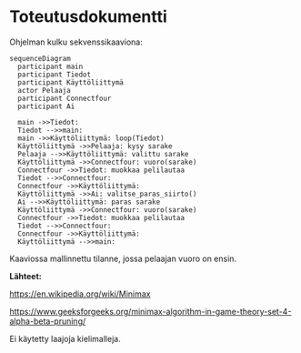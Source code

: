 # Toteutusdokumentti

Ohjelman kulku sekvenssikaaviona:

```mermaid
sequenceDiagram
  participant main
  participant Tiedot
  participant Käyttöliittymä
  actor Pelaaja
  participant Connectfour
  participant Ai
  
  main ->>Tiedot:  
  Tiedot -->>main:   
  main ->>Käyttöliittymä: loop(Tiedot)
  Käyttöliittymä ->>Pelaaja: kysy sarake
  Pelaaja -->>Käyttöliittymä: valittu sarake
  Käyttöliittymä ->>Connectfour: vuoro(sarake)
  Connectfour ->>Tiedot: muokkaa pelilautaa
  Tiedot -->>Connectfour:   
  Connectfour ->>Käyttöliittymä:   
  Käyttöliittymä ->>Ai: valitse_paras_siirto()
  Ai -->>Käyttöliittymä: paras sarake
  Käyttöliittymä ->>Connectfour: vuoro(sarake)
  Connectfour ->>Tiedot: muokkaa pelilautaa
  Tiedot -->>Connectfour:    
  Connectfour ->>Käyttöliittymä:  
  Käyttöliittymä -->>main:  
```
Kaaviossa mallinnettu tilanne, jossa pelaajan vuoro on ensin. 




**Lähteet:**

https://en.wikipedia.org/wiki/Minimax 

https://www.geeksforgeeks.org/minimax-algorithm-in-game-theory-set-4-alpha-beta-pruning/ 


Ei käytetty laajoja kielimalleja.
